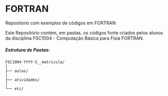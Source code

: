 FORTRAN
=========

Repositório com exemplos de códigos em FORTRAN

Este Repositório contém, em pastas, os códigos fonte criados pelos alunos
da disciplina FSC1004 - Computação Básica para Físia FORTRAN.

##### Estrutura de Pastas: 

    FSC1004-YYYY-S__matricula/
    │
    ├── aulas/
    │    
    ├── atividades/
    │    
    └── etc/


